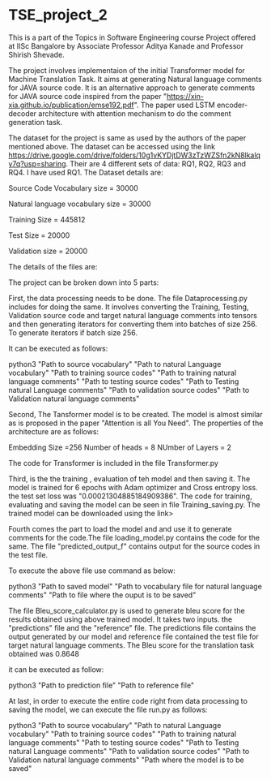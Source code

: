 # TSE_project_2

This is a part of the Topics in Software Engineering course Project offered at IISc Bangalore by Associate Professor Aditya Kanade and Professor Shirish Shevade.

The project involves implementaion of the initial Transformer model for Machine Translation Task. It aims at generating Natural language comments for JAVA source code. It is an alternative approach to generate comments for JAVA source code inspired from the paper "https://xin-xia.github.io/publication/emse192.pdf". The paper used LSTM encoder-decoder architecture with attention mechanism to do the comment generation task. 

The dataset for the project is same as used by the authors of the paper mentioned above. The dataset can be accessed using the link https://drive.google.com/drive/folders/10g1vKYDjtDW3zTzWZSfn2kN8lkalqy7q?usp=sharing. Their are 4 different sets of data: RQ1, RQ2, RQ3 and RQ4. I have used RQ1.
The Dataset details are:

Source Code Vocabulary size = 30000

Natural language vocabulary size = 30000

Training Size = 445812

Test Size = 20000

Validation size = 20000

The details of the files are:

The project can be broken down into 5 parts:

First, the data processing needs to be done. The file Dataprocessing.py includes for doing the same. It involves converting the Training, Testing, Validation source code and target natural language comments into tensors and then generating iterators for converting them into batches of size 256. To generate iterators if batch size 256.

It can be executed as follows:

python3 "Path to source vocabulary" "Path to natural Language vocabulary" "Path to training source codes" "Path to training natural language comments" "Path to testing source codes" "Path to Testing natural Language comments" "Path to validation source codes" "Path to Validation natural language comments"

Second, The Tansformer model is to be created. The model is almost similar as is proposed in the paper "Attention is all You Need". The properties of the architecture are as follows:

Embedding Size =256
Number of heads = 8
NUmber of Layers = 2

The code for Transformer is included in the file Transformer.py

Third, is the the training , evaluation of teh model and then saving it. The model is trained for 6 epochs with Adam optimizer and Cross entropy loss. the test set loss was "0.00021304885184909386". The code for training, evaluating and saving the model can be seen in file Training_saving.py. The trained model can be downloaded using the link>

Fourth comes the part to load the model and and use it to generate comments for the code.The file loading_model.py contains the code for the same. The file "predicted_output_f" contains output for the source codes in the test file.

To execute the above file use command as below:

python3 "Path to saved model" "Path to vocabulary file for natural language comments" "Path to file where the ouput is to be saved"

The file Bleu_score_calculator.py is used to generate bleu score for the results obtained using above trained model. It takes two inputs.
the "predictions" file and the "reference" file. The predictions file contains the output generated by our model and reference file contained the test file for target natural language comments. The Bleu score for the translation task obtained was 0.8648

it can be executed as follow:

python3 "Path to prediction file" "Path to reference file"

At last, in order to execute the entire code right from data processing to saving the model, we can execute the file run.py as follows:

python3 "Path to source vocabulary" "Path to natural Language vocabulary" "Path to training source codes" "Path to training natural language comments" "Path to testing source codes" "Path to Testing natural Language comments" "Path to validation source codes" "Path to Validation natural language comments" "Path where the model is to be saved" 





